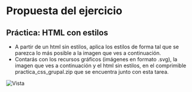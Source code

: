 # Propuesta del ejercicio

## Práctica: HTML con estilos

- A partir de un html sin estilos, aplica los estilos de forma tal que se parezca lo más posible a la imagen que ves a continuación.
- Contarás con los recursos gráficos (imágenes en formato .svg), la imagen que ves a continuación y el html sin estilos, en el comprimible practica_css_grupal.zip que se encuentra junto con esta tarea.

![Vista](https://cdn.discordapp.com/attachments/789169114686029906/998409744836460644/Captura_de_pantalla_2022-06-30_133959.png)
